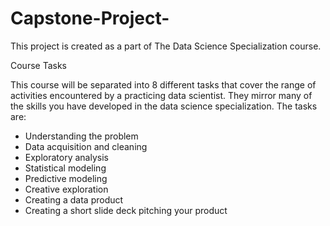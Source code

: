 # Capstone-Project-

This project is created as a part of The Data Science Specialization course. 


Course Tasks

This course will be separated into 8 different tasks that cover the range of activities encountered by a practicing data scientist. They mirror many of the skills you have developed in the data science specialization. The tasks are:


- Understanding the problem
- Data acquisition and cleaning
- Exploratory analysis
- Statistical modeling
- Predictive modeling
- Creative exploration
- Creating a data product
- Creating a short slide deck pitching your product
